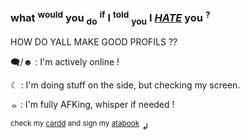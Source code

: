### what <sup>would</sup> you <sub>do</sub> <sup>if</sup> I <sup>told</sup> <sub>you</sub> I [***HATE***](https://youtu.be/gpylHsdk824?si=71HoLM3mGy3-9wyY) you <sup>?</sup>

HOW DO YALL MAKE GOOD PROFILS ??

🗨/☻ : I'm actively online ! 

☾ : I'm doing stuff on the side, but checking my screen.

⦵ : I'm fully AFKing, whisper if needed !

<sup>check my [cardd](https://dont-let-the-dead-bite.carrd.co/#) and sign my [atabook](deadbite.atabook.org/)</sup>
↲




